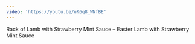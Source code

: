 ```yaml
---
video: 'https://youtu.be/uR6q8_WNfBE'
---
```

Rack of Lamb with Strawberry Mint Sauce – Easter Lamb with Strawberry Mint Sauce
